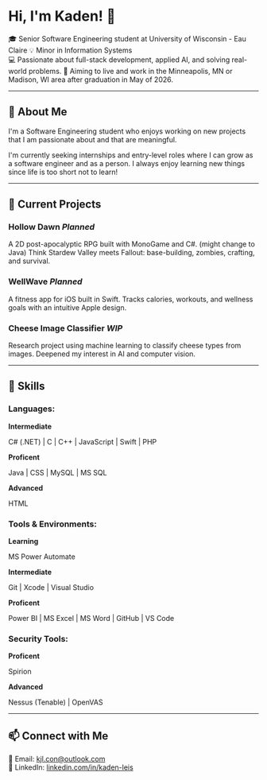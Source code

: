 # Hi, I'm Kaden! 👋

🎓 Senior Software Engineering student at University of Wisconsin - Eau Claire 
💡 Minor in Information Systems  
💻 Passionate about full-stack development, applied AI, and solving real-world problems.
📍 Aiming to live and work in the Minneapolis, MN or Madison, WI area after graduation in May of 2026.

---

## 🚀 About Me

I'm a Software Engineering student who enjoys working on new projects that I am passionate about and that are meaningful.

I'm currently seeking internships and entry-level roles where I can grow as a software engineer and as a person. I always enjoy learning new things since life is too short not to learn!

---

## 🔨 Current Projects

### Hollow Dawn *Planned*  
 
A 2D post-apocalyptic RPG built with MonoGame and C#. (might change to Java) Think Stardew Valley meets Fallout: base-building, zombies, crafting, and survival.

### WellWave *Planned*  
A fitness app for iOS built in Swift. Tracks calories, workouts, and wellness goals with an intuitive Apple design.

### Cheese Image Classifier  *WIP*
Research project using machine learning to classify cheese types from images. Deepened my interest in AI and computer vision.

---

## 🧠 Skills

### Languages:

**Intermediate**

C# (.NET) | C | C++ | JavaScript | Swift | PHP

**Proficent**

Java | CSS | MySQL | MS SQL

**Advanced**

HTML

### Tools & Environments:

**Learning**

MS Power Automate

**Intermediate**

Git | Xcode | Visual Studio

**Proficent**

Power BI | MS Excel | MS Word | GitHub | VS Code

### Security Tools:

**Proficent**

Spirion

**Advanced**

Nessus (Tenable) | OpenVAS

---

## 📫 Connect with Me

📧 Email: [kjl.con@outlook.com](mailto:kjl.con@outlook.com)  
🔗 LinkedIn: [linkedin.com/in/kaden-leis](https://www.linkedin.com/in/kaden-leis)

<!--
**kadenleis/kadenleis** is a ✨ _special_ ✨ repository because its `README.md` (this file) appears on your GitHub profile.

Here are some ideas to get you started:

- 🔭 I’m currently working on ...
- 🌱 I’m currently learning ...
- 👯 I’m looking to collaborate on ...
- 🤔 I’m looking for help with ...
- 💬 Ask me about ...
- 📫 How to reach me: ...
- 😄 Pronouns: ...
- ⚡ Fun fact: ...
-->
